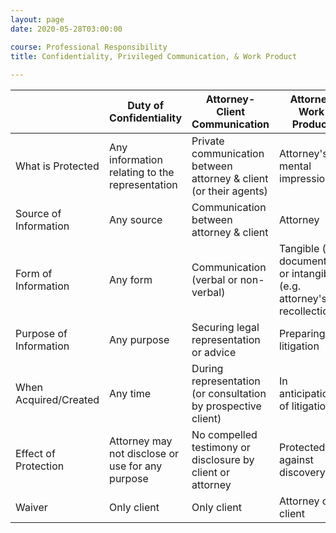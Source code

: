 ```yaml
---
layout: page
date: 2020-05-28T03:00:00

course: Professional Responsibility
title: Confidentiality, Privileged Communication, & Work Product 
    
---
```


|                        | Duty of Confidentiality                          | Attorney-Client Communication                                     | Attorney Work Product                                                   |
|------------------------|--------------------------------------------------|-------------------------------------------------------------------|-------------------------------------------------------------------------|
| What is Protected      | Any information relating to the representation   | Private communication between attorney & client (or their agents) | Attorney's mental impressions                                           |
| Source of Information  | Any source                                       | Communication between attorney & client                           | Attorney                                                                |
| Form of Information    | Any form                                         | Communication (verbal or non-verbal)                              | Tangible (e.g. documents) or intangible (e.g. attorney's recollections) |
| Purpose of Information | Any purpose                                      | Securing legal representation or advice                           | Preparing for litigation                                                |
| When Acquired/Created  | Any time                                         | During representation (or consultation by prospective client)     | In anticipation of litigation                                           |
| Effect of Protection   | Attorney may not disclose or use for any purpose | No compelled testimony or disclosure by client or attorney        | Protected against discovery                                             |
| Waiver                 | Only client                                      | Only client                                                       | Attorney or client                                                      |
